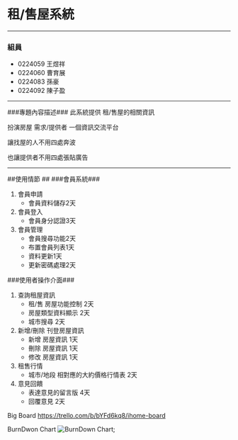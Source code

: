 # 租/售屋系統 #

----------

### 組員 ###
- 0224059 王煜祥
- 0224060 曹育展
- 0224083 孫豪
- 0224092 陳子盈


----------
###專題內容描述###
此系統提供 租/售屋的相關資訊

扮演房屋 需求/提供者 一個資訊交流平台

讓找屋的人不用四處奔波

也讓提供者不用四處張貼廣告

----------

##使用情節 ##
###會員系統###
1. 會員申請
	- 會員資料儲存2天
2. 會員登入
	- 會員身分認證3天
3. 會員管理
	- 會員搜尋功能2天
	- 布置會員列表1天
	- 資料更新1天
	- 更新密碼處理2天
	
###使用者操作介面###
1. 查詢租屋資訊
	- 租/售 房屋功能控制 2天
	- 房屋類型資料顯示 2天
	- 城市搜尋 2天
2. 新增/刪除 刊登房屋資訊
	- 新增 房屋資訊 1天
	- 刪除 房屋資訊 1天
	- 修改 房屋資訊 1天
3. 租售行情
	- 城市/地段 相對應的大約價格行情表 2天
4. 意見回饋
	- 表達意見的留言版 4天
	- 回覆意見 2天

Big Board https://trello.com/b/bYFd6kq8/ihome-board


BurnDwon Chart
![BurnDown Chart](https://lh3.googleusercontent.com/UPAPgTDNIn2iasoJ1YzPehuZI1aqs-UsZn1fKmDtkA=w1766-h641-no);
